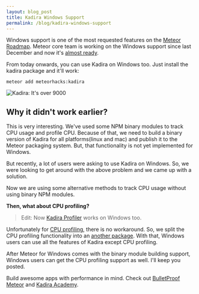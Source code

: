 ```yaml
---
layout: blog_post
title: Kadira Windows Support
permalink: /blog/kadira-windows-support
---
```


Windows support is one of the most requested features on the [Meteor Roadmap](https://trello.com/c/ZMvnfMfI/11-official-windows-support). Meteor core team is working on the Windows support since last December and now it's [almost ready](https://github.com/meteor/meteor/wiki/Preview-of-Meteor-on-Windows).

From today onwards, you can use Kadira on Windows too. Just install the kadira package and it'll work:

~~~shell
meteor add meteorhacks:kadira
~~~

![Kadira: It's over 9000](https://cldup.com/YoCEbzrKLA.png)

## Why it didn't work earlier?

This is very interesting. We've used some NPM binary modules to track CPU usage and profile CPU. Because of that, we need to build a binary version of Kadira for all platforms(linux and mac) and publish it to the Meteor packaging system. But, that functionality is not yet implemented for Windows.

But recently, a lot of users were asking to use Kadira on Windows. So, we were looking to get around with the above problem and we came up with a solution.

Now we are using some alternative methods to track CPU usage without using binary NPM modules.

**Then, what about CPU profiling?**

> Edit: Now [Kadira Profiler](https://github.com/meteorhacks/kadira-profiler)  works on Windows too.

Unfortunately for [CPU profiling](https://kadira.io/academy/meteor-cpu-profiling/), there is no workaround. So, we split the CPU profiling functionality into an [another package](https://github.com/meteorhacks/kadira-profiler). With that, Windows users can use all the features of Kadira except CPU profiling.

After Meteor for Windows comes with the binary module building support, Windows users can get the CPU profiling support as well. I'll keep you posted.

Build awesome apps with performance in mind. Check out [BulletProof Meteor](https://bulletproofmeteor.com/) and [Kadira Academy](https://kadira.io/academy/).
